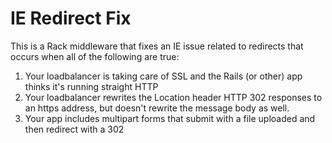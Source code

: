 # IE Redirect Fix

This is a Rack middleware that fixes an IE issue related to redirects that occurs when all of the following are true:

1. Your loadbalancer is taking care of SSL and the Rails (or other) app thinks it's running straight HTTP
2. Your loadbalancer rewrites the Location header HTTP 302 responses to an https address, but doesn't rewrite the message body as well.
3. Your app includes multipart forms that submit with a file uploaded and then redirect with a 302
